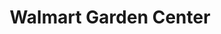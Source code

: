 ---
title: "Walmart Garden Center"
url: /pass-christian/walmart-garden-center/
shop: garden centre
---